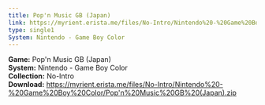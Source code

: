 ```yaml
---
title: Pop'n Music GB (Japan)
link: https://myrient.erista.me/files/No-Intro/Nintendo%20-%20Game%20Boy%20Color/Pop'n%20Music%20GB%20(Japan).zip
type: single1
System: Nintendo - Game Boy Color
---
```

<b>Game:</b> Pop'n Music GB (Japan)<br>
<b>System:</b> Nintendo - Game Boy Color<br>
<b>Collection:</b> No-Intro<br>
<b>Download:</b> https://myrient.erista.me/files/No-Intro/Nintendo%20-%20Game%20Boy%20Color/Pop'n%20Music%20GB%20(Japan).zip